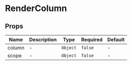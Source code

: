 # RenderColumn

## Props

<!-- @vuese:RenderColumn:props:start -->
|Name|Description|Type|Required|Default|
|---|---|---|---|---|
|column|-|`Object`|`false`|-|
|scope|-|`Object`|`false`|-|

<!-- @vuese:RenderColumn:props:end -->


